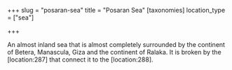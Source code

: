 +++
slug = "posaran-sea"
title = "Posaran Sea"
[taxonomies]
location_type = ["sea"]

+++

An almost inland sea that is almost completely surrounded by the continent of Betera, Manascula, Giza and the continent of Ralaka. It is broken by the \[location:287\] that connect it to the \[location:288\].
